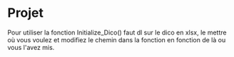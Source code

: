 # Projet

Pour utiliser la fonction Initialize_Dico() faut dl sur  le dico en xlsx, le mettre où vous voulez et modifiez le chemin dans la fonction en fonction de là ou vous l'avez mis.
